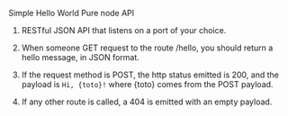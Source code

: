 Simple Hello World Pure node API

1. RESTful JSON API that listens on a port of your choice.

2. When someone GET request to the route /hello, you should return a hello message, in JSON format.

3. If the request method is POST, the http status emitted is 200, and the payload is `Hi, {toto}!` where {toto} comes from the POST payload.

4. If any other route is called, a 404 is emitted with an empty payload.
